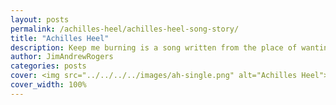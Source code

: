 ```yaml
---
layout: posts
permalink: /achilles-heel/achilles-heel-song-story/
title: "Achilles Heel"
description: Keep me burning is a song written from the place of wanting to get back to the original passion and fight we all experience in our lives.
author: JimAndrewRogers
categories: posts
cover: <img src="../../../../images/ah-single.png" alt="Achilles Heel">
cover_width: 100%
---
```




